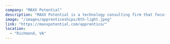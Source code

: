 ```yaml
---
company: "MAXX Potential"
description: "MAXX Potential is a technology consulting firm that focuses on finding a growing tech talent."
image: "/images/apprenticeships/8th-light.jpeg"
link: "https://maxxpotential.com/apprentice/"
location:
  - "Richmond, VA"
---
```

